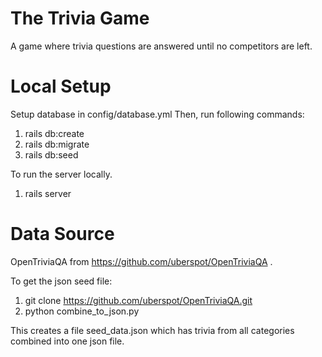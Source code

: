 # The Trivia Game
A game where trivia questions are answered until no competitors are left.

# Local Setup

Setup database in config/database.yml Then, run following commands:
1. rails db:create
2. rails db:migrate
3. rails db:seed

To run the server locally.
1. rails server

# Data Source
OpenTriviaQA from https://github.com/uberspot/OpenTriviaQA .

To get the json seed file:
1. git clone https://github.com/uberspot/OpenTriviaQA.git
2. python combine_to_json.py

This creates a file seed_data.json which has trivia from all categories combined
into one json file.
